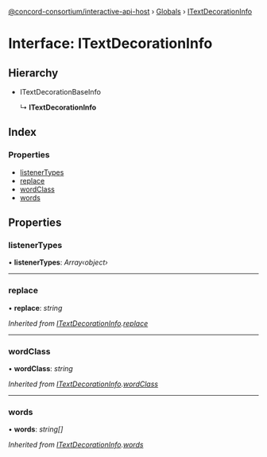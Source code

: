 [@concord-consortium/interactive-api-host](../README.md) › [Globals](../globals.md) › [ITextDecorationInfo](itextdecorationinfo.md)

# Interface: ITextDecorationInfo

## Hierarchy

* ITextDecorationBaseInfo

  ↳ **ITextDecorationInfo**

## Index

### Properties

* [listenerTypes](itextdecorationinfo.md#listenertypes)
* [replace](itextdecorationinfo.md#replace)
* [wordClass](itextdecorationinfo.md#wordclass)
* [words](itextdecorationinfo.md#words)

## Properties

###  listenerTypes

• **listenerTypes**: *Array‹object›*

___

###  replace

• **replace**: *string*

*Inherited from [ITextDecorationInfo](itextdecorationinfo.md).[replace](itextdecorationinfo.md#replace)*

___

###  wordClass

• **wordClass**: *string*

*Inherited from [ITextDecorationInfo](itextdecorationinfo.md).[wordClass](itextdecorationinfo.md#wordclass)*

___

###  words

• **words**: *string[]*

*Inherited from [ITextDecorationInfo](itextdecorationinfo.md).[words](itextdecorationinfo.md#words)*
